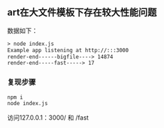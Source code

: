 ## art在大文件模板下存在较大性能问题
数据如下：

```txt
> node index.js
Example app listening at http://:::3000
render-end------bigfile----> 14874
render-end-----fast-----> 17
```
### 复现步骤
```bash
npm i
node index.js
```

访问127.0.0.1：3000/ 和 /fast
